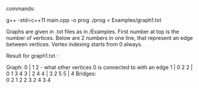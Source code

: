 commands:

g++ -std=c++11 main.cpp -o prog
./prog < Examples/graph1.txt

Graphs are given in .txt files as in /Examples.
First number at top is the number of vertices.
Below are 2 numbers in one line, that represent an edge between vertices.
Vertex indexing starts from 0 always.

Result for graph1.txt : 

Graph: 
0 | 1 2         - what other vertices 0 is connected to with an edge
1 | 0 2 
2 | 0 1 3 4 
3 | 2 4 
4 | 3 2 5 
5 | 4 
Bridges:        
0 2 
1 2
2 3
2 4
3 4
